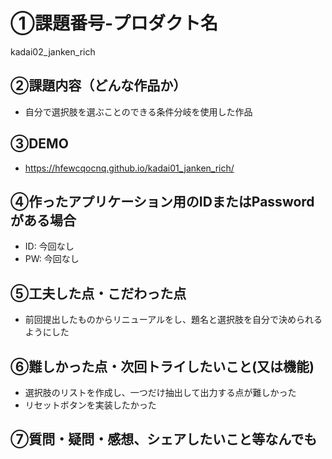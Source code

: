 # ①課題番号-プロダクト名

kadai02_janken_rich

## ②課題内容（どんな作品か）

- 自分で選択肢を選ぶことのできる条件分岐を使用した作品

## ③DEMO

- https://hfewcqocnq.github.io/kadai01_janken_rich/

## ④作ったアプリケーション用のIDまたはPasswordがある場合

- ID: 今回なし
- PW: 今回なし

## ⑤工夫した点・こだわった点

- 前回提出したものからリニューアルをし、題名と選択肢を自分で決められるようにした

## ⑥難しかった点・次回トライしたいこと(又は機能)

- 選択肢のリストを作成し、一つだけ抽出して出力する点が難しかった
- リセットボタンを実装したかった

## ⑦質問・疑問・感想、シェアしたいこと等なんでも
